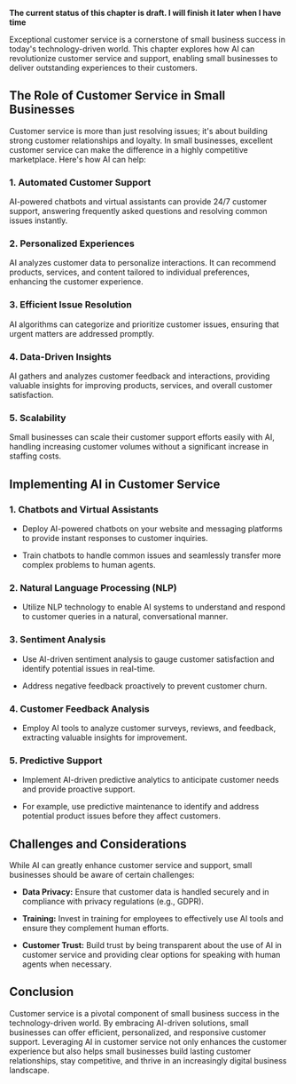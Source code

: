 **The current status of this chapter is draft. I will finish it later when I have time**

Exceptional customer service is a cornerstone of small business success in today's technology-driven world. This chapter explores how AI can revolutionize customer service and support, enabling small businesses to deliver outstanding experiences to their customers.

**The Role of Customer Service in Small Businesses**
----------------------------------------------------

Customer service is more than just resolving issues; it's about building strong customer relationships and loyalty. In small businesses, excellent customer service can make the difference in a highly competitive marketplace. Here's how AI can help:

### **1. Automated Customer Support**

AI-powered chatbots and virtual assistants can provide 24/7 customer support, answering frequently asked questions and resolving common issues instantly.

### **2. Personalized Experiences**

AI analyzes customer data to personalize interactions. It can recommend products, services, and content tailored to individual preferences, enhancing the customer experience.

### **3. Efficient Issue Resolution**

AI algorithms can categorize and prioritize customer issues, ensuring that urgent matters are addressed promptly.

### **4. Data-Driven Insights**

AI gathers and analyzes customer feedback and interactions, providing valuable insights for improving products, services, and overall customer satisfaction.

### **5. Scalability**

Small businesses can scale their customer support efforts easily with AI, handling increasing customer volumes without a significant increase in staffing costs.

**Implementing AI in Customer Service**
---------------------------------------

### **1. Chatbots and Virtual Assistants**

* Deploy AI-powered chatbots on your website and messaging platforms to provide instant responses to customer inquiries.

* Train chatbots to handle common issues and seamlessly transfer more complex problems to human agents.

### **2. Natural Language Processing (NLP)**

* Utilize NLP technology to enable AI systems to understand and respond to customer queries in a natural, conversational manner.

### **3. Sentiment Analysis**

* Use AI-driven sentiment analysis to gauge customer satisfaction and identify potential issues in real-time.

* Address negative feedback proactively to prevent customer churn.

### **4. Customer Feedback Analysis**

* Employ AI tools to analyze customer surveys, reviews, and feedback, extracting valuable insights for improvement.

### **5. Predictive Support**

* Implement AI-driven predictive analytics to anticipate customer needs and provide proactive support.

* For example, use predictive maintenance to identify and address potential product issues before they affect customers.

**Challenges and Considerations**
---------------------------------

While AI can greatly enhance customer service and support, small businesses should be aware of certain challenges:

* **Data Privacy:** Ensure that customer data is handled securely and in compliance with privacy regulations (e.g., GDPR).

* **Training:** Invest in training for employees to effectively use AI tools and ensure they complement human efforts.

* **Customer Trust:** Build trust by being transparent about the use of AI in customer service and providing clear options for speaking with human agents when necessary.

**Conclusion**
--------------

Customer service is a pivotal component of small business success in the technology-driven world. By embracing AI-driven solutions, small businesses can offer efficient, personalized, and responsive customer support. Leveraging AI in customer service not only enhances the customer experience but also helps small businesses build lasting customer relationships, stay competitive, and thrive in an increasingly digital business landscape.

